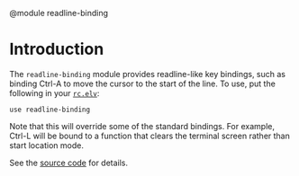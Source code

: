 <!-- toc -->

@module readline-binding

# Introduction

The `readline-binding` module provides readline-like key bindings, such as
binding <span class="key">Ctrl-A</span> to move the cursor to the start of the
line. To use, put the following in your [`rc.elv`](command.html#rc-file):

```elvish
use readline-binding
```

Note that this will override some of the standard bindings. For example, <span
class="key">Ctrl-L</span> will be bound to a function that clears the terminal
screen rather than start location mode.

See the
[source code](https://src.elv.sh/pkg/mods/readlinebinding/readline-binding.elv)
for details.
